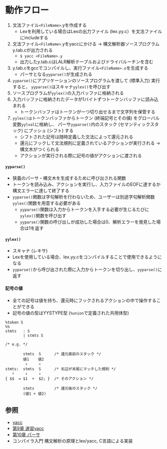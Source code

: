 # 動作フロー
1. 文法ファイル`<FileName>`.yを作成する
    - Lexを利用している場合はLexの出力ファイル (lex.yy.c）を文法ファイルにincludeする
2. 文法ファイル`<FileName>`.yをyaccにかける -> 構文解析器ソースプログラムy.tab.cが出力される
    - `$ yacc <FileName>.y`
    - 出力したy.tab.cはLALR解析テーブルおよびドライバルーチンを含む
2. y.tab.cをgccでコンパイルし、実行ファイル`<FileName>.o`を生成する
    - パーサとなる`yyparse()`が生成される
3. `yyparse()`にアプリケーションのソースプログラムを渡して (標準入力) 実行すると、
   `yyparse()`はスキャナ`yylex()`を呼び出す
4. ソースプログラムが`yylex()`の入力バッファに格納される
5. 入力バッファに格納されたデータが1バイトずつトークンバッファに読み込まれる
    - トークンバッファはトークンが一つ切り出せるまで文字列を保管する
6. `yylex()は`トークンバッファからトークン (終端記号とその値) をグローバル変数`yylval`に格納し、
   パーサ`yyparse()`内のスタック (セマンティックスタック) にプッシュ (シフト) する
    - シフトされた記号は随時定義した文法によって還元される
    - 還元にフックして文法規則に定義されているアクションが実行される -> 構文木がつくられる
    - アクションが実行される際に記号の値がアクションに渡される

#### `yyparse()`
- 狭義のパーサ・構文木を生成するために呼び出される関数
- トークンを読み込み、アクションを実行し、入力ファイルのEOFに達するか構文エラーに達して終了する
- `yyparse()`関数は字句解析を行わないため、ユーザーは別途字句解析関数`yylex()`関数を用意する必要がある
  - `yyparse()`関数は入力からトークンを入手する必要が生じるたびに`yylex()`関数を呼び出す
  - `yyparse()`関数の呼び出しが成功した場合は0、解析エラーを発見した場合は1を返す

#### `yylex()`
- スキャナ (レキサ)
- Lexを使用している場合、lex.yy.cをコンパイルすることで使用できるようになる
- `yyparse()`から呼び出された際に入力からトークンを切り出し、`yyparse()`に返す

#### 記号の値
- 全ての記号は値を持ち、還元時にフックされるアクションの中で操作することができる
- 記号の値の型はYYSTYPE型 (`%union`で定義された共用体型)

```
%token S
%%
stmts   : S
        | stmts S
```

```
/* e.g. */

        stmts  S      /* 還元直前のスタック */
        値1    値2
         ↓     ↓
stmts:  stmts  S      /* 右辺が末尾にマッチした規則 */
   ↑     ↓     ↓
{ $$  = $1  +  $2; }  /* そのアクション */

        stmts         /* 還元後のスタック */
        (値1 + 値2)
```

## 参照
- [yacc](https://ja.wikipedia.org/wiki/Yacc)
- [第9章 速習yacc](https://i.loveruby.net/ja/rhg/book/yacc.html)
- [第10章 パーサ](https://i.loveruby.net/ja/rhg/book/parser.html)
- コンパイラ入門 構文解析の原理とlex/yacc, C言語による実装
